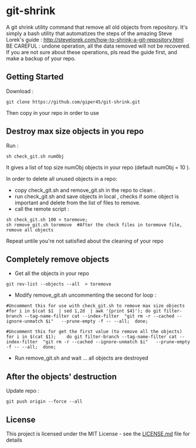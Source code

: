 # git-shrink
A git shrink utility command that remove all old objects from repository. 
It's simply a bash utility that automatizes the steps of the amazing Steve Lorek's  guide : 
http://stevelorek.com/how-to-shrink-a-git-repository.html
BE CAREFUL : undone operation, all the data removed will not be recovered. If you are not sure about these operations, pls read the guide first, and make a backup of your repo. 

## Getting Started

Download : 

```
git clone https://github.com/giper45/git-shrink.git    
```
Then copy   in your repo in order to use

## Destroy max size objects in you repo

Run : 
```
sh check_git.sh numObj 
``` 

It gives a list of top size numObj objects in your repo (default numObj = 10 ). 

In order to delete all unused objects in a repo: 
* copy check_git.sh and remove_git.sh in the repo to clean .   
* run   check_git.sh and save objects in local ,  checks if some object is important and delete from the list of files to remove. 
*  call the remote script : 

```
sh check_git.sh 100 > toremove; 
sh remove_git.sh toremove  #After the check files in toremove file, remove all objects
```
Repeat untile you're not satisfied about the cleaning of your repo


## Completely remove objects 

* Get all the objects in your repo    
```
git rev-list --objects --all  > toremove
``` 


* Modify remove_git.sh uncommenting the second for loop : 
```
#Uncomment this for use with check_git.sh to remove max size objects
#for i in $(cat $1  | sed 1,2d  | awk '{print $4}'); do git filter-branch --tag-name-filter cat --index-filter  "git rm -r --cached --ignore-unmatch $i"   --prune-empty -f -- --all;  done; 

#Uncomment this for get the first value (to remove all the objects) 
for i in $(cat $1);    do git filter-branch --tag-name-filter cat --index-filter  "git rm -r --cached --ignore-unmatch $i"   --prune-empty -f -- --all;  done;

```

* Run remove_git.sh and wait ... all objects are destroyed 


## After the objects' destruction  

Update repo : 
```
git push origin --force --all
```


## License

This project is licensed under the MIT License - see the [LICENSE.md](LICENSE.md) file for details

 

